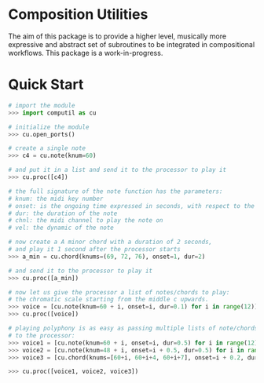 # Composition Utilities

The aim of this package is to provide a higher level, musically more expressive and abstract set of subroutines to be
integrated in compositional workflows.
This package is a work-in-progress.

# Quick Start

```python
# import the module
>>> import computil as cu

# initialize the module
>>> cu.open_ports()

# create a single note
>>> c4 = cu.note(knum=60)

# and put it in a list and send it to the processor to play it
>>> cu.proc([c4])

# the full signature of the note function has the parameters:
# knum: the midi key number
# onset: is the ongoing time expressed in seconds, with respect to the process start time 0 (default is 0, which means now)
# dur: the duration of the note
# chnl: the midi channel to play the note on
# vel: the dynamic of the note

# now create a A minor chord with a duration of 2 seconds, 
# and play it 1 second after the processor starts
>>> a_min = cu.chord(knums=(69, 72, 76), onset=1, dur=2)

# and send it to the processor to play it
>>> cu.proc([a_min])

# now let us give the processor a list of notes/chords to play:
# the chromatic scale starting from the middle c upwards.
>>> voice = [cu.note(knum=60 + i, onset=i, dur=0.1) for i in range(12)]
>>> cu.proc([voice])

# playing polyphony is as easy as passing multiple lists of note/chords
# to the processor:
>>> voice1 = [cu.note(knum=60 + i, onset=i, dur=0.5) for i in range(12)]
>>> voice2 = [cu.note(knum=48 + i, onset=i + 0.5, dur=0.5) for i in range(12)]
>>> voice3 = [cu.chord(knums=[60+i, 60+i+4, 60+i+7], onset=i + 0.2, dur=0.5) for i in range(12)]

>>> cu.proc([voice1, voice2, voice3])

```
